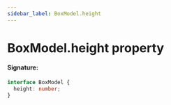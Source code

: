 ```yaml
---
sidebar_label: BoxModel.height
---
```


# BoxModel.height property

#### Signature:

```typescript
interface BoxModel {
  height: number;
}
```
